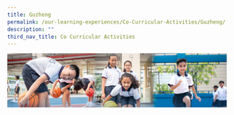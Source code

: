 ```yaml
---
title: Guzheng
permalink: /our-learning-experiences/Co-Curricular-Activities/Guzheng/
description: ""
third_nav_title: Co Curricular Activities
---
```

![](/images/Our%20Learning%20Experiences.jpg)
